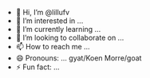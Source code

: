 - 👋 Hi, I’m @lillufv
- 👀 I’m interested in ...
- 🌱 I’m currently learning ...
- 💞️ I’m looking to collaborate on ...
- 📫 How to reach me ...
- 😄 Pronouns: ... gyat/Koen Morre/goat
- ⚡ Fun fact: ...

<!---
lillufv/lillufv is a ✨ special ✨ repository because its `README.md` (this file) appears on your GitHub profile.
You can click the Preview link to take a look at your changes.
--->
